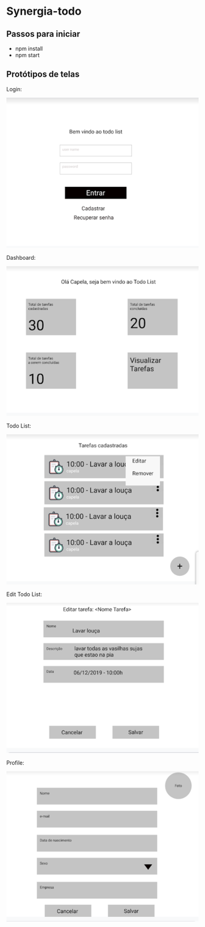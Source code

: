 # Synergia-todo

## Passos para iniciar

- npm install 
- npm start


## Protótipos de telas

Login:

![login](./img/login.png)

Dashboard:

![dashboard](./img/dashboard.png)

Todo List:

![todo-list](./img/todo-list.png)

Edit Todo List:

![edit-todo-list](./img/edit-todo.png)

Profile:

![profile](./img/profile.png)
